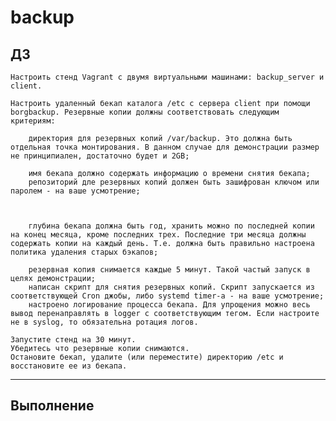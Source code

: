 # backup

## ДЗ
    Настроить стенд Vagrant с двумя виртуальными машинами: backup_server и client.

    Настроить удаленный бекап каталога /etc c сервера client при помощи borgbackup. Резервные копии должны соответствовать следующим критериям:

        директория для резервных копий /var/backup. Это должна быть отдельная точка монтирования. В данном случае для демонстрации размер не принципиален, достаточно будет и 2GB;

        имя бекапа должно содержать информацию о времени снятия бекапа;
        репозиторий дле резервных копий должен быть зашифрован ключом или паролем - на ваше усмотрение;

        
       
        глубина бекапа должна быть год, хранить можно по последней копии на конец месяца, кроме последних трех. Последние три месяца должны содержать копии на каждый день. Т.е. должна быть правильно настроена политика удаления старых бэкапов;
        
        резервная копия снимается каждые 5 минут. Такой частый запуск в целях демонстрации;
        написан скрипт для снятия резервных копий. Скрипт запускается из соответствующей Cron джобы, либо systemd timer-а - на ваше усмотрение;
        настроено логирование процесса бекапа. Для упрощения можно весь вывод перенаправлять в logger с соответствующим тегом. Если настроите не в syslog, то обязательна ротация логов.

    Запустите стенд на 30 минут. 
    Убедитесь что резервные копии снимаются. 
    Остановите бекап, удалите (или переместите) директорию /etc и восстановите ее из бекапа. 
---
## Выполнение

